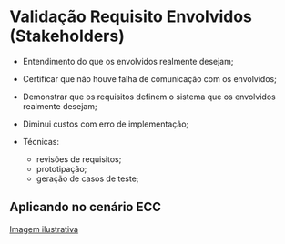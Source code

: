 # Validação Requisito Envolvidos (Stakeholders)

- Entendimento do que os envolvidos realmente desejam;

- Certificar que não houve falha de comunicação com os envolvidos;

- Demonstrar que os requisitos definem o sistema que os envolvidos realmente desejam;

- Diminui custos com erro de implementação;

- Técnicas:
    - revisões de requisitos;
    - prototipação;
    - geração de casos de teste;

## Aplicando no cenário ECC

[Imagem ilustrativa](https://media.discordapp.net/attachments/1032045970059440190/1043648761534107718/image.png?width=934&height=529)